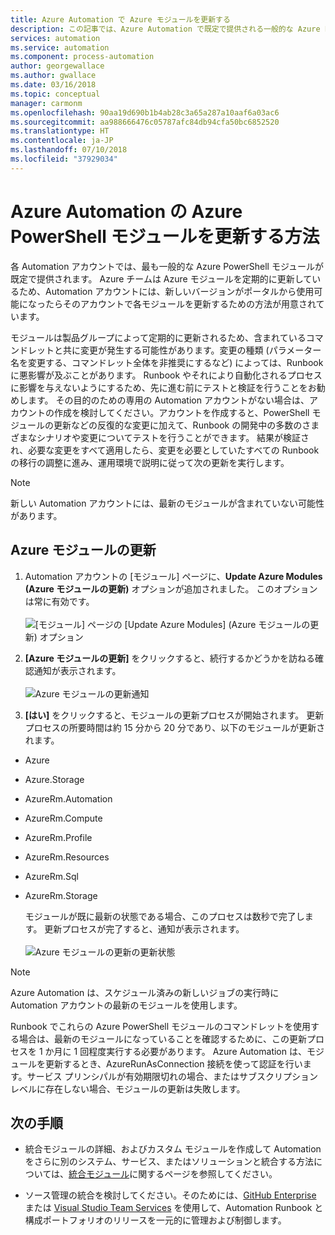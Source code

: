 ```yaml
---
title: Azure Automation で Azure モジュールを更新する
description: この記事では、Azure Automation で既定で提供される一般的な Azure PowerShell モジュールを更新する方法について説明します。
services: automation
ms.service: automation
ms.component: process-automation
author: georgewallace
ms.author: gwallace
ms.date: 03/16/2018
ms.topic: conceptual
manager: carmonm
ms.openlocfilehash: 90aa19d690b1b4ab28c3a65a287a10aaf6a03ac6
ms.sourcegitcommit: aa988666476c05787afc84db94cfa50bc6852520
ms.translationtype: HT
ms.contentlocale: ja-JP
ms.lasthandoff: 07/10/2018
ms.locfileid: "37929034"
---
```

# <a name="how-to-update-azure-powershell-modules-in-azure-automation"></a>Azure Automation の Azure PowerShell モジュールを更新する方法

各 Automation アカウントでは、最も一般的な Azure PowerShell モジュールが既定で提供されます。 Azure チームは Azure モジュールを定期的に更新しているため、Automation アカウントには、新しいバージョンがポータルから使用可能になったらそのアカウントで各モジュールを更新するための方法が用意されています。

モジュールは製品グループによって定期的に更新されるため、含まれているコマンドレットと共に変更が発生する可能性があります。変更の種類 (パラメーター名を変更する、コマンドレット全体を非推奨にするなど) によっては、Runbook に悪影響が及ぶことがあります。 Runbook やそれにより自動化されるプロセスに影響を与えないようにするため、先に進む前にテストと検証を行うことをお勧めします。 その目的のための専用の Automation アカウントがない場合は、アカウントの作成を検討してください。アカウントを作成すると、PowerShell モジュールの更新などの反復的な変更に加えて、Runbook の開発中の多数のさまざまなシナリオや変更についてテストを行うことができます。 結果が検証され、必要な変更をすべて適用したら、変更を必要としていたすべての Runbook の移行の調整に進み、運用環境で説明に従って次の更新を実行します。

> [!NOTE]
> 新しい Automation アカウントには、最新のモジュールが含まれていない可能性があります。

## <a name="updating-azure-modules"></a>Azure モジュールの更新

1. Automation アカウントの [モジュール] ページに、**Update Azure Modules (Azure モジュールの更新)** オプションが追加されました。 このオプションは常に有効です。<br><br> ![[モジュール] ページの [Update Azure Modules] (Azure モジュールの更新) オプション](media/automation-update-azure-modules/automation-update-azure-modules-option.png)

2. **[Azure モジュールの更新]** をクリックすると、続行するかどうかを訪ねる確認通知が表示されます。<br><br> ![Azure モジュールの更新通知](media/automation-update-azure-modules/automation-update-azure-modules-popup.png)

3. **[はい]** をクリックすると、モジュールの更新プロセスが開始されます。 更新プロセスの所要時間は約 15 分から 20 分であり、以下のモジュールが更新されます。

  * Azure
  * Azure.Storage
  * AzureRm.Automation
  * AzureRm.Compute
  * AzureRm.Profile
  * AzureRm.Resources
  * AzureRm.Sql
  * AzureRm.Storage

    モジュールが既に最新の状態である場合、このプロセスは数秒で完了します。 更新プロセスが完了すると、通知が表示されます。<br><br> ![Azure モジュールの更新の更新状態](media/automation-update-azure-modules/automation-update-azure-modules-updatestatus.png)

> [!NOTE]
> Azure Automation は、スケジュール済みの新しいジョブの実行時に Automation アカウントの最新のモジュールを使用します。    

Runbook でこれらの Azure PowerShell モジュールのコマンドレットを使用する場合は、最新のモジュールになっていることを確認するために、この更新プロセスを 1 か月に 1 回程度実行する必要があります。 Azure Automation は、モジュールを更新するとき、AzureRunAsConnection 接続を使って認証を行います。サービス プリンシパルが有効期限切れの場合、またはサブスクリプション レベルに存在しない場合、モジュールの更新は失敗します。

## <a name="next-steps"></a>次の手順

* 統合モジュールの詳細、およびカスタム モジュールを作成して Automation をさらに別のシステム、サービス、またはソリューションと統合する方法については、[統合モジュール](automation-integration-modules.md)に関するページを参照してください。

* ソース管理の統合を検討してください。そのためには、[GitHub Enterprise](automation-scenario-source-control-integration-with-github-ent.md) または [Visual Studio Team Services](automation-scenario-source-control-integration-with-vsts.md) を使用して、Automation Runbook と構成ポートフォリオのリリースを一元的に管理および制御します。  

